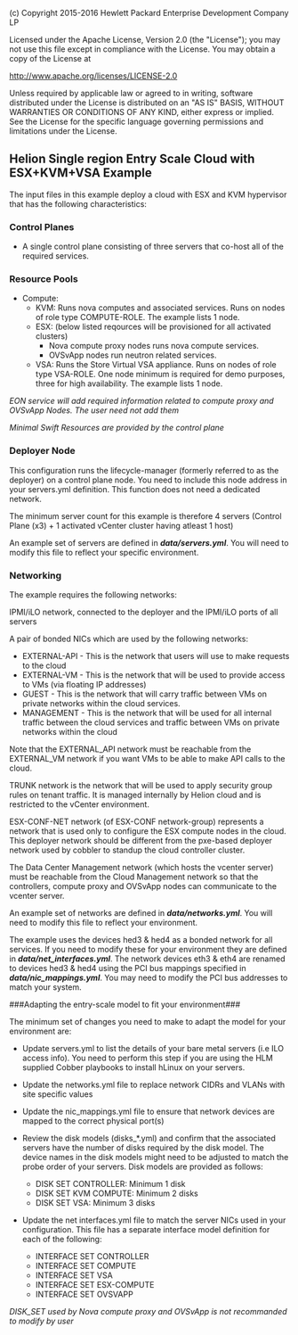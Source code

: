 
(c) Copyright 2015-2016 Hewlett Packard Enterprise Development Company LP

Licensed under the Apache License, Version 2.0 (the "License"); you may
not use this file except in compliance with the License. You may obtain
a copy of the License at

http://www.apache.org/licenses/LICENSE-2.0

Unless required by applicable law or agreed to in writing, software
distributed under the License is distributed on an "AS IS" BASIS, WITHOUT
WARRANTIES OR CONDITIONS OF ANY KIND, either express or implied. See the
License for the specific language governing permissions and limitations
under the License.


## Helion Single region Entry Scale Cloud with ESX+KVM+VSA Example ##

The input files in this example deploy a cloud with ESX and KVM hypervisor that has the following characteristics:


### Control Planes ###

- A single control plane consisting of three servers that co-host all of the required services.

### Resource Pools ###
- Compute:
    - KVM: Runs nova computes and associated services. Runs on nodes of role type COMPUTE-ROLE. The example lists 1 node.
    - ESX: (below listed reqources will be provisioned for all activated clusters)
        - Nova compute proxy nodes runs nova compute services.
        - OVSvApp nodes run neutron related services.
    - VSA: Runs the Store Virtual VSA appliance. Runs on nodes of role type VSA-ROLE. One node minimum is required for demo purposes,
    three for high availability. The example lists 1 node.

*EON service will add required information related to compute proxy and OVSvApp Nodes. The user need not add them*

*Minimal Swift Resources are provided by the control plane*

### Deployer Node ###

This configuration runs the lifecycle-manager (formerly referred to as the deployer) on a control plane node.
You need to include this node address in your servers.yml definition. This function does not need a dedicated network.

The minimum server count for this example is therefore 4 servers (Control Plane (x3) + 1 activated vCenter cluster having atleast 1 host)

An example set of servers are defined in ***data/servers.yml***.   You will need to modify this file to reflect your specific environment.


### Networking ###

The example requires the following networks:

IPMI/iLO network, connected to the deployer and the IPMI/iLO ports of all servers

A pair of bonded NICs which are used by the following networks:

- EXTERNAL-API - This is the network that users will use to make requests to the cloud
- EXTERNAL-VM - This is the network that will be used to provide access to VMs (via floating IP addresses)
- GUEST - This is the network that will carry traffic between VMs on  private networks within the cloud services.
- MANAGEMENT - This is the network that will be used for all internal traffic between the cloud services and traffic between VMs on private networks within the cloud

Note that the EXTERNAL_API network must be reachable from the EXTERNAL_VM network if you want VMs to be able to make API calls to the cloud.

TRUNK network is the network that will be used to apply security group rules on tenant traffic. It is managed internally by Helion cloud and
is restricted to the vCenter environment.

ESX-CONF-NET network (of ESX-CONF network-group) represents a network that is used only to configure the ESX compute nodes in the cloud.  This deployer network should be different from the pxe-based deployer network used by cobbler to standup the cloud controller cluster.

The Data Center Management network (which hosts the vcenter server) must be reachable from the Cloud Management network so that the controllers,
compute proxy and OVSvApp nodes can communicate to the vcenter server.

An example set of networks are defined in ***data/networks.yml***.    You will need to modify this file to reflect your environment.

The example uses the devices hed3 & hed4 as a bonded network for all services.  If you need to modify these for your environment they
are defined in ***data/net_interfaces.yml***.    The network devices eth3 & eth4 are renamed to devices hed3 & hed4 using the PCI bus mappings
specified in  ***data/nic_mappings.yml***.    You may need to modify the PCI bus addresses to match your system.

###Adapting the entry-scale model to fit your environment###

The minimum set of changes you need to make to adapt the model for your environment are:

- Update servers.yml to list the details of your bare metal servers (i.e ILO access info). You need to perform this step if you are using
 the HLM supplied Cobber playbooks to install hLinux on your servers.

- Update the networks.yml file to replace network CIDRs and VLANs with site specific values

- Update the nic_mappings.yml file to ensure that network devices are mapped to the correct physical port(s)

- Review the disk models (disks_*.yml) and confirm that the associated servers have the number of disks required by the disk model.
  The device names in the disk models might need to be adjusted to match the probe order of your servers.
Disk models are provided as follows:
    - DISK SET CONTROLLER: Minimum 1 disk
    - DISK SET KVM COMPUTE: Minimum 2 disks
    - DISK SET VSA: Minimum 3 disks

- Update the net interfaces.yml file to match the server NICs used in your configuration. This file has a separate interface model
  definition for each of the following:
    - INTERFACE SET CONTROLLER
    - INTERFACE SET COMPUTE
    - INTERFACE SET VSA
    - INTERFACE SET ESX-COMPUTE
    - INTERFACE SET OVSVAPP

*DISK_SET used by Nova compute proxy and OVSvApp is not recommanded to modify by user*
